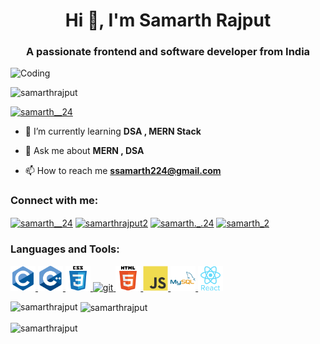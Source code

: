 <h1 align="center">Hi 👋, I'm Samarth Rajput</h1>
<h3 align="center">A passionate frontend and software developer from India</h3>

<img aling="left" alt="Coding" width="1000" src="[https://camo.githubusercontent.com/74b1705aa2dafc4ce3d68a181769b79d28eb347c4aa8946e2997a2908a29281f/68747470733a2f2f6d69726f2e6d656469756d2e636f6d2f6d61782f313237322f312a5a53566d57476363317765454e6230536861775778772e676966](https://user-images.githubusercontent.com/74038190/212746035-d5c61762-973c-44c0-aec7-887f3b7690e3.gif)" alt="">

<p align="left"> <img src="https://komarev.com/ghpvc/?username=samarthrajput&label=Profile%20views&color=0e75b6&style=flat" alt="samarthrajput" /> </p>

<p align="left"> <a href="https://twitter.com/samarth__24" target="blank"><img src="https://img.shields.io/twitter/follow/samarth__24?logo=twitter&style=for-the-badge" alt="samarth__24" /></a> </p>

- 🌱 I’m currently learning **DSA , MERN Stack**

- 💬 Ask me about **MERN , DSA**

- 📫 How to reach me **ssamarth224@gmail.com**

<h3 align="left">Connect with me:</h3>
<p align="left">
<a href="https://twitter.com/samarth__24" target="blank"><img align="center" src="https://raw.githubusercontent.com/rahuldkjain/github-profile-readme-generator/master/src/images/icons/Social/twitter.svg" alt="samarth__24" height="30" width="40" /></a>
<a href="https://linkedin.com/in/samarthrajput2" target="blank"><img align="center" src="https://raw.githubusercontent.com/rahuldkjain/github-profile-readme-generator/master/src/images/icons/Social/linked-in-alt.svg" alt="samarthrajput2" height="30" width="40" /></a>
<a href="https://instagram.com/samarth._.24" target="blank"><img align="center" src="https://raw.githubusercontent.com/rahuldkjain/github-profile-readme-generator/master/src/images/icons/Social/instagram.svg" alt="samarth._.24" height="30" width="40" /></a>
<a href="https://www.leetcode.com/samarth_2" target="blank"><img align="center" src="https://raw.githubusercontent.com/rahuldkjain/github-profile-readme-generator/master/src/images/icons/Social/leet-code.svg" alt="samarth_2" height="30" width="40" /></a>
</p>

<h3 align="left">Languages and Tools:</h3>
<p align="left"> <a href="https://www.cprogramming.com/" target="_blank" rel="noreferrer"> <img src="https://raw.githubusercontent.com/devicons/devicon/master/icons/c/c-original.svg" alt="c" width="40" height="40"/> </a> <a href="https://www.w3schools.com/cpp/" target="_blank" rel="noreferrer"> <img src="https://raw.githubusercontent.com/devicons/devicon/master/icons/cplusplus/cplusplus-original.svg" alt="cplusplus" width="40" height="40"/> </a> <a href="https://www.w3schools.com/css/" target="_blank" rel="noreferrer"> <img src="https://raw.githubusercontent.com/devicons/devicon/master/icons/css3/css3-original-wordmark.svg" alt="css3" width="40" height="40"/> </a> <a href="https://git-scm.com/" target="_blank" rel="noreferrer"> <img src="https://www.vectorlogo.zone/logos/git-scm/git-scm-icon.svg" alt="git" width="40" height="40"/> </a> <a href="https://www.w3.org/html/" target="_blank" rel="noreferrer"> <img src="https://raw.githubusercontent.com/devicons/devicon/master/icons/html5/html5-original-wordmark.svg" alt="html5" width="40" height="40"/> </a> <a href="https://developer.mozilla.org/en-US/docs/Web/JavaScript" target="_blank" rel="noreferrer"> <img src="https://raw.githubusercontent.com/devicons/devicon/master/icons/javascript/javascript-original.svg" alt="javascript" width="40" height="40"/> </a> <a href="https://www.mysql.com/" target="_blank" rel="noreferrer"> <img src="https://raw.githubusercontent.com/devicons/devicon/master/icons/mysql/mysql-original-wordmark.svg" alt="mysql" width="40" height="40"/> </a> <a href="https://reactjs.org/" target="_blank" rel="noreferrer"> <img src="https://raw.githubusercontent.com/devicons/devicon/master/icons/react/react-original-wordmark.svg" alt="react" width="40" height="40"/> </a> </p>

<p><img align="left" src="https://github-readme-stats.vercel.app/api/top-langs?username=samarthrajput&show_icons=true&locale=en&layout=compact" alt="samarthrajput" /></p>

<p>&nbsp;<img align="center" src="https://github-readme-stats.vercel.app/api?username=samarthrajput&show_icons=true&locale=en" alt="samarthrajput" /></p>

<p><img align="center" src="https://github-readme-streak-stats.herokuapp.com/?user=samarthrajput&" alt="samarthrajput" /></p>
